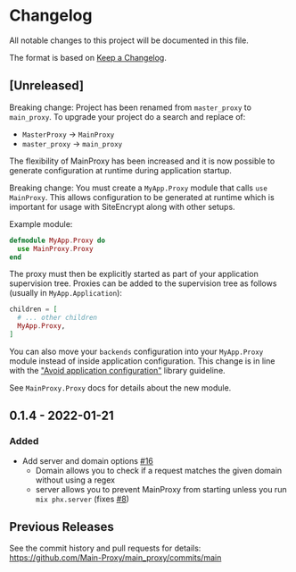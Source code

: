 # Changelog
All notable changes to this project will be documented in this file.

The format is based on [Keep a Changelog](https://keepachangelog.com/en/1.0.0/).

## [Unreleased]

Breaking change: Project has been renamed from `master_proxy` to `main_proxy`.
To upgrade your project do a search and replace of:
- `MasterProxy` -> `MainProxy`
- `master_proxy` -> `main_proxy`

The flexibility of MainProxy has been increased and it is now possible to
generate configuration at runtime during application startup.

Breaking change: You must create a `MyApp.Proxy` module that calls `use
MainProxy`. This allows configuration to be generated at runtime which is
important for usage with SiteEncrypt along with other setups.

Example module:

```elixir
defmodule MyApp.Proxy do
  use MainProxy.Proxy
end
```

The proxy must then be explicitly started as part of your application
supervision tree. Proxies can be added to the supervision tree as follows
(usually in `MyApp.Application`):

```elixir
children = [
  # ... other children
  MyApp.Proxy,
]
```

You can also move your `backends` configuration into your `MyApp.Proxy` module
instead of inside application configuration. This change is in line with the
["Avoid application
configuration"](https://hexdocs.pm/elixir/1.13/library-guidelines.html#avoid-application-configuration)
library guideline.

See `MainProxy.Proxy` docs for details about the new module.

## 0.1.4 - 2022-01-21
### Added
- Add server and domain options [#16](https://github.com/Main-Proxy/main_proxy/pull/16)
  - Domain allows you to check if a request matches the given domain without using a regex
  - server allows you to prevent MainProxy from starting unless you run `mix phx.server` (fixes [#8](https://github.com/Main-Proxy/main_proxy/issues/8))

## Previous Releases

See the commit history and pull requests for details: https://github.com/Main-Proxy/main_proxy/commits/main
